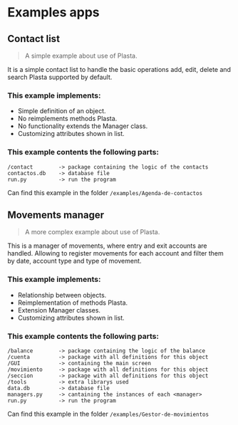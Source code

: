 
# Examples apps

## Contact list

> A simple example about use of Plasta.

It is a simple contact list to handle the basic operations add, edit, delete and search Plasta supported by default.

### This example implements:

- Simple definition of an object.
- No reimplements methods Plasta.
- No functionality extends the Manager class.
- Customizing attributes shown in list.

### This example contents the following parts:

	/contact        -> package containing the logic of the contacts
	contactos.db    -> database file
	run.py          -> run the program

Can find this example in the folder `/examples/Agenda-de-contactos`

## Movements manager

> A more complex example about use of Plasta.

This is a manager of movements, where entry and exit accounts are handled. Allowing to register movements for each account and filter them by date, account type and type of movement.

### This example implements:

- Relationship between objects.
- Reimplementation of methods Plasta.
- Extension Manager classes.
- Customizing attributes shown in list.

### This example contents the following parts:

	/balance        -> package containing the logic of the balance
	/cuenta         -> package with all definitions for this object
	/GUI            -> containing the main screen
	/movimiento     -> package with all definitions for this object
	/seccion        -> package with all definitions for this object
	/tools          -> extra librarys used
	data.db         -> database file
	managers.py     -> cantaining the instances of each <manager>
	run.py          -> run the program

Can find this example in the folder  `/examples/Gestor-de-movimientos`